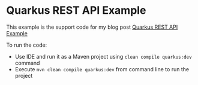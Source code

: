# Quarkus REST API Example

This example is the support code for my blog post [Quarkus REST API Example](https://www.coding-daddy.xyz/node/44)

To run the code:
- Use IDE and run it as a Maven project using `clean compile quarkus:dev` command
- Execute `mvn clean compile quarkus:dev` from command line to run the project
